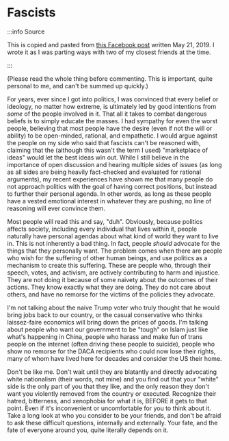 # Fascists

:::info Source

This is copied and pasted from [this Facebook post](https://www.facebook.com/elias.jackson2/posts/2761423727208036) written May 21, 2019. I wrote it as I was parting ways with two of my closest friends at the time.

:::

(Please read the whole thing before commenting. This is important, quite personal to me, and can't be summed up quickly.)

For years, ever since I got into politics, I was convinced that every belief or ideology, no matter how extreme, is ultimately led by good intentions from *some* of the people involved in it. That all it takes to combat dangerous beliefs is to simply educate the masses. I had sympathy for even the worst people, believing that most people have the desire (even if not the will or ability) to be open-minded, rational, and empathetic. I would argue against the people on my side who said that fascists can't be reasoned with, claiming that the (although this wasn't the term I used) "marketplace of ideas" would let the best ideas win out. While I still believe in the importance of open discussion and hearing multiple sides of issues (as long as all sides are being heavily fact-checked and evaluated for rational arguments), my recent experiences have shown me that many people do not approach politics with the goal of having correct positions, but instead to further their personal agenda. In other words, as long as these people have a vested emotional interest in whatever they are pushing, no line of reasoning will ever convince them.

Most people will read this and say, "duh". Obviously, because politics affects society, including every individual that lives within it, people naturally have personal agendas about what kind of world they want to live in. This is not inherently a bad thing. In fact, people *should* advocate for the things that they personally want. The problem comes when there are people who wish for the suffering of other human beings, and use politics as a mechanism to create this suffering. These are people who, through their speech, votes, and activism, are actively contributing to harm and injustice. They are not doing it because of some naivety about the outcomes of their actions. They know exactly what they are doing. They do not care about others, and have no remorse for the victims of the policies they advocate.

I'm not talking about the naive Trump voter who truly thought that he would bring jobs back to our country, or the casual conservative who thinks laissez-faire economics will bring down the prices of goods. I'm talking about people who want our government to be "tough" on Islam just like what's happening in China, people who harass and make fun of trans people on the internet (often driving these people to suicide), people who show no remorse for the DACA recipients who could now lose their rights, many of whom have lived here for decades and consider the US their home.

Don't be like me. Don't wait until they are blatantly and directly advocating white nationalism (their words, not mine) and you find out that your "white" side is the only part of you that they like, and the only reason they don't want you violently removed from the country or executed. Recognize their hatred, bitterness, and xenophobia for what it is, BEFORE it gets to that point. Even if it's inconvenient or uncomfortable for you to think about it. Take a long look at who you consider to be your friends, and don't be afraid to ask these difficult questions, internally and externally. Your fate, and the fate of everyone around you, quite literally depends on it.